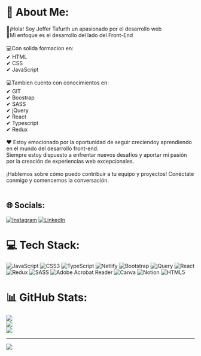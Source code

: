 # 💫 About Me:
👋¡Hola! Soy Jeffer Tafurth un apasionado por el desarrollo web<br>💼Mi enfoque es el desarrollo del lado del Front-End<br><br>💻Con solida formacion en:<br>✔ HTML<br>✔ CSS<br>✔ JavaScript<br><br>💻Tambien cuento con conocimientos en:<br>✔ GIT<br>✔ Boostrap<br>✔ SASS<br>✔ jQuery<br>✔ React<br>✔ Typescript<br>✔ Redux<br><br>❤ Estoy emocionado por la oportunidad de seguir creciendoy aprendiendo en el mundo del desarrollo front-end.<br>Siempre estoy dispuesto a enfrentar nuevos desafíos y aportar mi pasión por la creación de experiencias web excepcionales.<br><br>¡Hablemos sobre cómo puedo contribuir a tu equipo y proyectos! Conéctate conmigo y comencemos la conversación.<br><br>


## 🌐 Socials:
[![Instagram](https://img.shields.io/badge/Instagram-%23E4405F.svg?logo=Instagram&logoColor=white)](https://instagram.com/jeffer_andres_10) [![LinkedIn](https://img.shields.io/badge/LinkedIn-%230077B5.svg?logo=linkedin&logoColor=white)](https://linkedin.com/in/https://www.linkedin.com/in/jeffer-andres-tafurth-cortes-369518212/) 

# 💻 Tech Stack:
![JavaScript](https://img.shields.io/badge/javascript-%23323330.svg?style=for-the-badge&logo=javascript&logoColor=%23F7DF1E) ![CSS3](https://img.shields.io/badge/css3-%231572B6.svg?style=for-the-badge&logo=css3&logoColor=white) ![TypeScript](https://img.shields.io/badge/typescript-%23007ACC.svg?style=for-the-badge&logo=typescript&logoColor=white) ![Netlify](https://img.shields.io/badge/netlify-%23000000.svg?style=for-the-badge&logo=netlify&logoColor=#00C7B7) ![Bootstrap](https://img.shields.io/badge/bootstrap-%238511FA.svg?style=for-the-badge&logo=bootstrap&logoColor=white) ![jQuery](https://img.shields.io/badge/jquery-%230769AD.svg?style=for-the-badge&logo=jquery&logoColor=white) ![React](https://img.shields.io/badge/react-%2320232a.svg?style=for-the-badge&logo=react&logoColor=%2361DAFB) ![Redux](https://img.shields.io/badge/redux-%23593d88.svg?style=for-the-badge&logo=redux&logoColor=white) ![SASS](https://img.shields.io/badge/SASS-hotpink.svg?style=for-the-badge&logo=SASS&logoColor=white) ![Adobe Acrobat Reader](https://img.shields.io/badge/Adobe%20Acrobat%20Reader-EC1C24.svg?style=for-the-badge&logo=Adobe%20Acrobat%20Reader&logoColor=white) ![Canva](https://img.shields.io/badge/Canva-%2300C4CC.svg?style=for-the-badge&logo=Canva&logoColor=white) ![Notion](https://img.shields.io/badge/Notion-%23000000.svg?style=for-the-badge&logo=notion&logoColor=white) ![HTML5](https://img.shields.io/badge/html5-%23E34F26.svg?style=for-the-badge&logo=html5&logoColor=white)
# 📊 GitHub Stats:
![](https://github-readme-stats.vercel.app/api?username=Jeffer-Andres-Tafurth-Cortes&theme=dark&hide_border=false&include_all_commits=false&count_private=false)<br/>
![](https://github-readme-streak-stats.herokuapp.com/?user=Jeffer-Andres-Tafurth-Cortes&theme=dark&hide_border=false)<br/>
![](https://github-readme-stats.vercel.app/api/top-langs/?username=Jeffer-Andres-Tafurth-Cortes&theme=dark&hide_border=false&include_all_commits=false&count_private=false&layout=compact)

---
[![](https://visitcount.itsvg.in/api?id=Jeffer-Andres-Tafurth-Cortes&icon=0&color=0)](https://visitcount.itsvg.in)

<!-- Proudly created with GPRM ( https://gprm.itsvg.in ) -->

